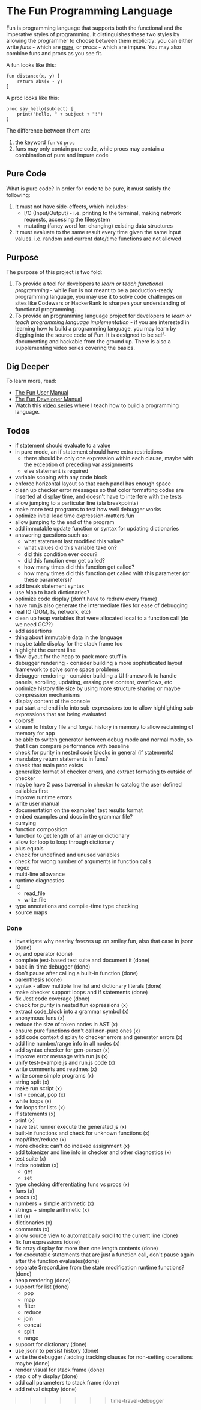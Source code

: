 # The Fun Programming Language

Fun is programming language that supports both the functional and the
imperative styles of programming. It distinguishes these two styles
by allowing the programmer to choose between them explicitly: you can
either write *funs* - which are [pure](https://en.wikipedia.org/wiki/Pure_function),
or *procs* - which are impure. You may also combine
funs and procs as you see fit.

A fun looks like this:

```
fun distance(x, y) [
    return abs(x - y)
]
```

A proc looks like this:

```
proc say_hello(subject) [
    print("Hello, " + subject + "!")
]
```

The difference between them are:

1. the keyword `fun` vs `proc`
2. funs may only contain pure code, while procs may contain
a combination of pure and impure code

## Pure Code

What is pure code? In order for code to be pure, it must
satisfy the following:

1. It must not have side-effects, which includes:
    * I/O (Input/Output) - i.e. printing to the terminal, making network requests, accessing the filesystem
    * mutating (fancy word for: changing) existing data structures
2. It must evaluate to the same result every time given the same input values. i.e. random and current date/time functions are not allowed

## Purpose

The purpose of this project is two fold:

1. To provide a tool for developers to *learn or teach functional programming* - while Fun is not meant to be a production-ready programming language, you may use it
to solve code challenges on sites like Codewars or HackerRank to sharpen your understanding of functional programming.
2. To provide an programming language project for developers to *learn or teach programming language implementation* - if you are interested in learning how
to build a programming language, you may learn by digging
into the source code of Fun. It is designed to be self-documenting and hackable from the ground up. There
is also a supplementing video series covering the basics.

## Dig Deeper

To learn more, read:

* [The Fun User Manual](USER_MANUAL.md)
* [The Fun Developer Manual](CONTRIBUTING.md)
* Watch this [video series](https://www.youtube.com/playlist?list=PLSq9OFrD2Q3DasoOa54Vm9Mr8CATyTbLF) where I teach how to build a programming language.

## Todos

* if statement should evaluate to a value
* in pure mode, an if statement should have extra restrictions
    * there should be only one expression within each clause, maybe with the exception of preceding var assignments
    * else statement is required
* variable scoping with any code block
* enforce horizontal layout so that each panel has enough space
* clean up checker error messages so that color formatting codes are inserted at display time,
and doesn't have to interfere with the tests
* allow jumping to a particular line (ala breakpoints)
* make more test programs to test how well debugger works
* optimize initial load time expression-matters.fun
* allow jumping to the end of the program
* add immutable update function or syntax for updating dictionaries
* answering questions such as:
   * what statement last modified this value?
   * what values did this variable take on?
   * did this condition ever occur?
   * did this function ever get called?
   * how many times did this function get called?
   * how many times did this function get called with this parameter (or these parameters)?
* add break statement syntax
* use Map to back dictionaries?
* optimize code display (don't have to redraw every frame)
* have run.js also generate the intermediate files for ease of debugging
* real IO (DOM, fs, network, etc)
* clean up heap variables that were allocated local to a function call (do we need GC??)
* add assertions
* thing about immutable data in the language
* maybe table display for the stack frame too
* highlight the current line
* flow layout for the heap to pack more stuff in
* debugger rendering - consider building a more sophisticated layout framework to solve some space problems
* debugger rendering - consider building a UI framework to handle panels, scrolling, updating, erasing past content, overflows, etc
* optimize history file size by using more structure sharing or maybe compression mechanisms
* display content of the console
* put start and end info into sub-expressions too to allow highlighting sub-expressions that are
being evaluated
* colors!!
* stream to history file and forget history in memory to allow reclaiming of memory for app
* be able to switch generator between debug mode and normal mode, so that I can compare
performance with baseline
* check for purity in nested code blocks in general (if statements)
* mandatory return statements in funs?
* check that main proc exists
* generalize format of checker errors, and extract formating to outside of checker
* maybe have 2 pass traversal in checker to catalog the user defined callables first
* improve runtime errors
* write user manual
* documentation on the examples' test results format
* embed examples and docs in the grammar file?
* currying
* function composition
* function to get length of an array or dictionary
* allow for loop to loop through dictionary
* plus equals
* check for undefined and unused variables
* check for wrong number of arguments in function calls
* regex
* multi-line allowance
* runtime diagnostics
* IO
    * read_file
    * write_file
* type annotations and compile-time type checking
* source maps

### Done

* investigate why nearley freezes up on smiley.fun, also that case in jsonr (done)
* or, and operator (done)
* complete jest-based test suite and document it (done)
* back-in-time debugger (done)
* don't pause after calling a built-in function (done)
* parenthesis (done)
* syntax - allow multiple line list and dictionary literals (done)
* make checker support loops and if statements (done)
* fix Jest code coverage (done)
* check for purity in nested fun expressions (x)
* extract code_block into a grammar symbol (x)
* anonymous funs (x)
* reduce the size of token nodes in AST (x)
* ensure pure functions don't call non-pure ones (x)
* add code context display to checker errors and generator errors (x)
* add line number/range info in all nodes (x)
* add syntax checker for gen-parser (x)
* improve error message with run.js (x)
* unify test-example.js and run.js code (x)
* write comments and readmes (x)
* write some simple programs (x)
* string split (x)
* make run script (x)
* list - concat, pop (x)
* while loops (x)
* for loops for lists (x)
* if statements (x)
* print (x)
* have test runner execute the generated js (x)
* built-in functions and check for unknown functions (x)
* map/filter/reduce (x)
* more checks: can't do indexed assignment (x)
* add tokenizer and line info in checker and other diagnostics (x)
* test suite (x)
* index notation (x)
    * get
    * set
* type checking differentiating funs vs procs (x)
* funs (x)
* procs (x)
* numbers + simple arithmetic (x)
* strings + simple arithmetic (x)
* list (x)
* dictionaries (x)
* comments (x)
* allow source view to automatically scroll to the current line (done)
* fix fun expressions (done)
* fix array display for more then one length contents (done)
* for executable statements that are just a function call, don't pause again after the function evaluates(done)
* separate $recordLine from the state modification runtime functions? (done)
* heap rendering (done)
* support for list (done)
    * pop
    * map
    * filter
    * reduce
    * join
    * concat
    * split
    * range
* support for dictionary (done)
* use jsonr to persist history (done)
* write the debugger / adding tracking clauses for non-setting operations maybe (done)
* render visual for stack frame (done)
* step x of y display (done)
* add call parameters to stack frame (done)
* add retval display (done)
>>>>>>> time-travel-debugger
